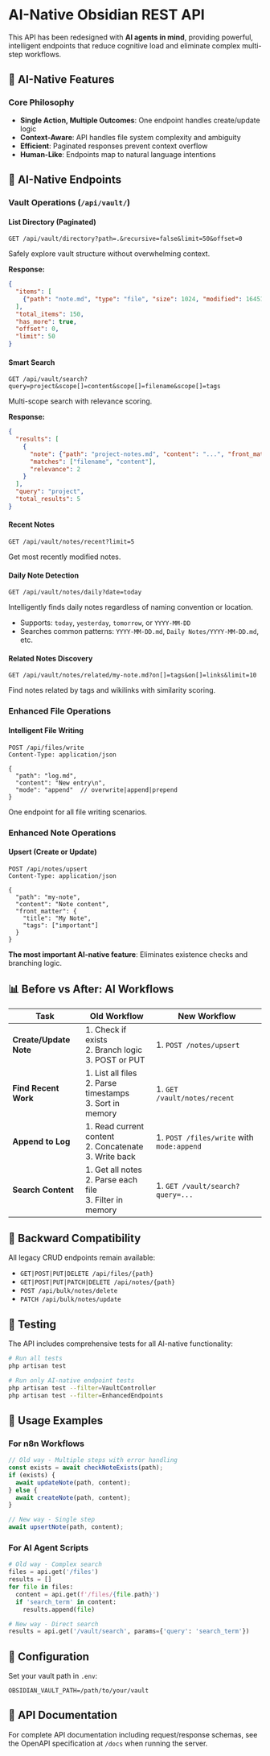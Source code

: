 # AI-Native Obsidian REST API

This API has been redesigned with **AI agents in mind**, providing powerful, intelligent endpoints that reduce cognitive load and eliminate complex multi-step workflows.

## 🤖 AI-Native Features

### Core Philosophy
- **Single Action, Multiple Outcomes**: One endpoint handles create/update logic 
- **Context-Aware**: API handles file system complexity and ambiguity
- **Efficient**: Paginated responses prevent context overflow
- **Human-Like**: Endpoints map to natural language intentions

## 🚀 AI-Native Endpoints

### Vault Operations (`/api/vault/`)

#### List Directory (Paginated)
```http
GET /api/vault/directory?path=.&recursive=false&limit=50&offset=0
```
Safely explore vault structure without overwhelming context.

**Response:**
```json
{
  "items": [
    {"path": "note.md", "type": "file", "size": 1024, "modified": 1645123456}
  ],
  "total_items": 150,
  "has_more": true,
  "offset": 0,
  "limit": 50
}
```

#### Smart Search
```http
GET /api/vault/search?query=project&scope[]=content&scope[]=filename&scope[]=tags
```
Multi-scope search with relevance scoring.

**Response:**
```json
{
  "results": [
    {
      "note": {"path": "project-notes.md", "content": "...", "front_matter": {...}},
      "matches": ["filename", "content"],
      "relevance": 2
    }
  ],
  "query": "project",
  "total_results": 5
}
```

#### Recent Notes
```http
GET /api/vault/notes/recent?limit=5
```
Get most recently modified notes.

#### Daily Note Detection
```http
GET /api/vault/notes/daily?date=today
```
Intelligently finds daily notes regardless of naming convention or location.
- Supports: `today`, `yesterday`, `tomorrow`, or `YYYY-MM-DD`
- Searches common patterns: `YYYY-MM-DD.md`, `Daily Notes/YYYY-MM-DD.md`, etc.

#### Related Notes Discovery
```http
GET /api/vault/notes/related/my-note.md?on[]=tags&on[]=links&limit=10
```
Find notes related by tags and wikilinks with similarity scoring.

### Enhanced File Operations

#### Intelligent File Writing
```http
POST /api/files/write
Content-Type: application/json

{
  "path": "log.md",
  "content": "New entry\n",
  "mode": "append"  // overwrite|append|prepend
}
```
One endpoint for all file writing scenarios.

### Enhanced Note Operations

#### Upsert (Create or Update)
```http
POST /api/notes/upsert
Content-Type: application/json

{
  "path": "my-note",
  "content": "Note content",
  "front_matter": {
    "title": "My Note",
    "tags": ["important"]
  }
}
```
**The most important AI-native feature**: Eliminates existence checks and branching logic.

## 📊 Before vs After: AI Workflows

| Task | Old Workflow | New Workflow |
|------|-------------|-------------|
| **Create/Update Note** | 1. Check if exists<br>2. Branch logic<br>3. POST or PUT | 1. `POST /notes/upsert` |
| **Find Recent Work** | 1. List all files<br>2. Parse timestamps<br>3. Sort in memory | 1. `GET /vault/notes/recent` |
| **Append to Log** | 1. Read current content<br>2. Concatenate<br>3. Write back | 1. `POST /files/write` with `mode:append` |
| **Search Content** | 1. Get all notes<br>2. Parse each file<br>3. Filter in memory | 1. `GET /vault/search?query=...` |

## 🔄 Backward Compatibility

All legacy CRUD endpoints remain available:
- `GET|POST|PUT|DELETE /api/files/{path}`
- `GET|POST|PUT|PATCH|DELETE /api/notes/{path}`
- `POST /api/bulk/notes/delete`
- `PATCH /api/bulk/notes/update`

## 🧪 Testing

The API includes comprehensive tests for all AI-native functionality:

```bash
# Run all tests
php artisan test

# Run only AI-native endpoint tests  
php artisan test --filter=VaultController
php artisan test --filter=EnhancedEndpoints
```

## 🎯 Usage Examples

### For n8n Workflows
```javascript
// Old way - Multiple steps with error handling
const exists = await checkNoteExists(path);
if (exists) {
  await updateNote(path, content);
} else {
  await createNote(path, content);
}

// New way - Single step
await upsertNote(path, content);
```

### For AI Agent Scripts
```python
# Old way - Complex search
files = api.get('/files')
results = []
for file in files:
  content = api.get(f'/files/{file.path}')
  if 'search_term' in content:
    results.append(file)

# New way - Direct search
results = api.get('/vault/search', params={'query': 'search_term'})
```

## 🔧 Configuration

Set your vault path in `.env`:
```
OBSIDIAN_VAULT_PATH=/path/to/your/vault
```

## 📝 API Documentation

For complete API documentation including request/response schemas, see the OpenAPI specification at `/docs` when running the server.